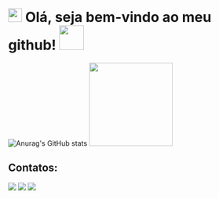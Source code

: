 <h1 align="left">
<img src="https://media.giphy.com/media/hvRJCLFzcasrR4ia7z/giphy.gif" width="28">
Olá, seja bem-vindo ao meu github!  <img src="https://media.giphy.com/media/bLVTnQvgggksbDXs7S/giphy.gif" width="50">
</h1>

![Anurag's GitHub stats](https://github-readme-stats.vercel.app/api?username=KluverGuilherme&show_icons=true&theme=radical)      <img src="https://media.giphy.com/media/10hC8uSoLSSwQo/giphy.gif" width="170">
## Contatos:
<div>
<a href="https://instagram.com/klr.guilherme" target="_blank"><img src="https://img.shields.io/badge/-Instagram-%23E4405F?style=for-the-badge&logo=instagram&logoColor=white" target="_blank"></a>
<a href = "mailto:klr.guilherme@gmail.com"><img src="https://img.shields.io/badge/-Gmail-%23333?style=for-the-badge&logo=gmail&logoColor=white" target="_blank"></a>
<a href="https://www.linkedin.com/in/kluverguilherme" target="_blank"><img src="https://img.shields.io/badge/-LinkedIn-%230077B5?style=for-the-badge&logo=linkedin&logoColor=white" target="_blank"></a>   
</div>
  
